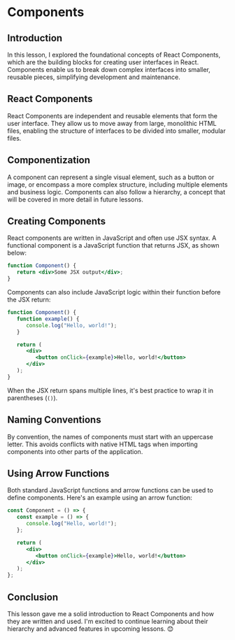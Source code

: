 # Components

## Introduction  
In this lesson, I explored the foundational concepts of React Components, which are the building blocks for creating user interfaces in React. Components enable us to break down complex interfaces into smaller, reusable pieces, simplifying development and maintenance.  

## React Components  
React Components are independent and reusable elements that form the user interface. They allow us to move away from large, monolithic HTML files, enabling the structure of interfaces to be divided into smaller, modular files.  

## Componentization  
A component can represent a single visual element, such as a button or image, or encompass a more complex structure, including multiple elements and business logic. Components can also follow a hierarchy, a concept that will be covered in more detail in future lessons.  

## Creating Components  
React components are written in JavaScript and often use JSX syntax. A functional component is a JavaScript function that returns JSX, as shown below:  
```jsx
function Component() {  
   return <div>Some JSX output</div>;  
}
```  
Components can also include JavaScript logic within their function before the JSX return:  
```jsx
function Component() {  
   function example() {  
      console.log("Hello, world!");  
   }  

   return (  
      <div>  
         <button onClick={example}>Hello, world!</button>  
      </div>  
   );  
}
```  
When the JSX return spans multiple lines, it's best practice to wrap it in parentheses (`()`).  

## Naming Conventions  
By convention, the names of components must start with an uppercase letter. This avoids conflicts with native HTML tags when importing components into other parts of the application.  

## Using Arrow Functions  
Both standard JavaScript functions and arrow functions can be used to define components. Here's an example using an arrow function:  
```jsx
const Component = () => {  
   const example = () => {  
      console.log("Hello, world!");  
   };  

   return (  
      <div>  
         <button onClick={example}>Hello, world!</button>  
      </div>  
   );  
};
```  

## Conclusion  
This lesson gave me a solid introduction to React Components and how they are written and used. I'm excited to continue learning about their hierarchy and advanced features in upcoming lessons. 😊